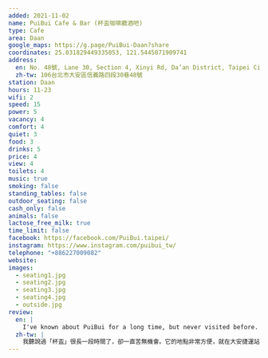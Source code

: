 ```yaml
---
added: 2021-11-02
name: PuiBui Cafe & Bar (杯盃咖啡廳酒吧)
type: Cafe
area: Daan
google_maps: https://g.page/PuiBui-Daan?share
coordinates: 25.031829449335053, 121.5445071909741
address:
  en: No. 48號, Lane 30, Section 4, Xinyi Rd, Da’an District, Taipei City, 106
  zh-tw: 106台北市大安區信義路四段30巷48號
station: Daan
hours: 11-23
wifi: 2
speed: 15
power: 5
vacancy: 4
comfort: 4
quiet: 3
food: 3
drinks: 5
price: 4
view: 4
toilets: 4
music: true
smoking: false
standing_tables: false
outdoor_seating: false
cash_only: false
animals: false
lactose_free_milk: true
time_limit: false
facebook: https://facebook.com/PuiBui.taipei/
instagram: https://www.instagram.com/puibui_tw/
telephone: "+886227009082"
website: 
images:
  - seating1.jpg
  - seating2.jpg
  - seating3.jpg
  - seating4.jpg
  - outside.jpg
review:
  en: |
    I've known about PuiBui for a long time, but never visited before. It's conveniently located near Daan MRT station. The interior is quite basic, but it still feels comfortable and the environment was quiet, good for working. The drink selection is mostly coffee, but I did find a black tea on the menu. They also serve good lunch options, including thai style curry and sandwiches. The portion size was quite good and the price was decent, especially since you get a discount if you order food and a drink.
  zh-tw: |
    我聽說過「杯盃」很長一段時間了，卻一直苦無機會。它的地點非常方便，就在大安捷運站附近，室內陳設比較簡單，但視覺上讓人覺得輕鬆舒服，且環境總是很安靜，特別適合工作。這裡主要提供咖啡，不過我還是在Menu上找到了紅茶，同時也有提供咖哩和三明治，價格實惠，點餐加購飲料會有一些折扣。
---
```

